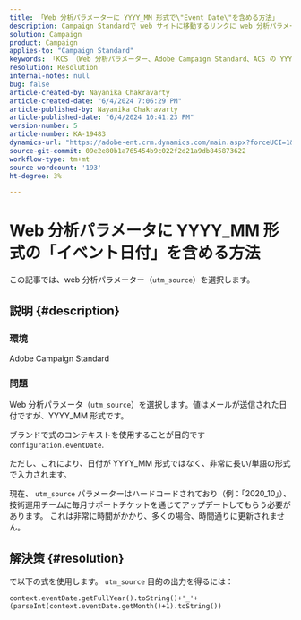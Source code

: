 ```yaml
---
title: 「Web 分析パラメーターに YYYY_MM 形式で\"Event Date\"を含める方法」
description: Campaign Standardで web サイトに移動するリンクに web 分析パラメーター（utm_source）を入力する方法を説明します。
solution: Campaign
product: Campaign
applies-to: "Campaign Standard"
keywords: 「KCS （Web 分析パラメーター、Adobe Campaign Standard、ACS の YYYY_MM 形式の\"Event Date\"を含む）」
resolution: Resolution
internal-notes: null
bug: false
article-created-by: Nayanika Chakravarty
article-created-date: "6/4/2024 7:06:29 PM"
article-published-by: Nayanika Chakravarty
article-published-date: "6/4/2024 10:41:23 PM"
version-number: 5
article-number: KA-19483
dynamics-url: "https://adobe-ent.crm.dynamics.com/main.aspx?forceUCI=1&pagetype=entityrecord&etn=knowledgearticle&id=3e139288-a522-ef11-840a-002248092444"
source-git-commit: 09e2e80b1a765454b9c022f2d21a9db845873622
workflow-type: tm+mt
source-wordcount: '193'
ht-degree: 3%

---
```


# Web 分析パラメータに YYYY_MM 形式の「イベント日付」を含める方法


この記事では、web 分析パラメーター（`utm_source`）を選択します。

## 説明 {#description}


### <b>環境</b>

Adobe Campaign Standard

### <b>問題</b>

Web 分析パラメータ（`utm_source`）を選択します。値はメールが送信された日付ですが、YYYY_MM 形式です。

ブランドで式のコンテキストを使用することが目的です `configuration.eventDate`.

ただし、これにより、日付が YYYY_MM 形式ではなく、非常に長い/単語の形式で入力されます。

現在、 `utm_source` パラメーターはハードコードされており（例：「2020_10」）、技術運用チームに毎月サポートチケットを通じてアップデートしてもらう必要があります。 これは非常に時間がかかり、多くの場合、時間通りに更新されません。


## 解決策 {#resolution}


で以下の式を使用します。 `utm_source` 目的の出力を得るには：

`context.eventDate.getFullYear().toString()+'_'+(parseInt(context.eventDate.getMonth()+1).toString())`
